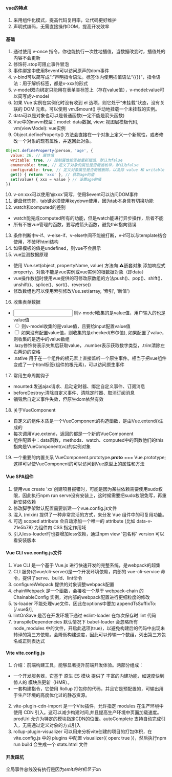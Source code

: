 #### vue的特点
1. 采用组件化模式，提高代码复用率，让代码更好维护
2. 声明式编码，无需直接操作DOM，提高开发效率

#### 基础
1. 通过使用 v-once 指令，你也能执行一次性地插值，当数据改变时，插值处的内容不会更新
2. 修饰符.stop可阻止事件冒泡
3. 事件绑定中使用$event可以访问原声的dom事件
4. v-bind可以简写成“:”声明指令语法。标签体内使用插值语法“{{}}”，指令语法：用于解析标签，都是v-xxx的形式
5. v-model双向绑定只能用在表单类标签上（存在value值），v-model:value可以简写成v-model
6. 如果 Vue 实例在实例化时没有收到 el 选项，则它处于“未挂载”状态，没有关联的 DOM 元素。可以使用 vm.$mount() 手动地挂载一个未挂载的实例。
7. data可以是对象也可以是普通函数(一定不能是箭头函数)
8. Vue中的mvvm模型：model: data数据, view: 视图层模板代码, vm(viewModel): vue实例
9. Object.defineProperty() 方法会直接在一个对象上定义一个新属性，或者修改一个对象的现有属性，并返回此对象。
```js
Object.defineProperty(person, 'age', {
  value: 26, // 属性值
  writable: true, // 控制属性能否被重新赋值，默认为false
  enumerable: true, // 定义了对象的属性是否能被枚举，默认为false
  configurable: true, // 定义对象属性是否能被删除，以及除 value 和 writable 特性外的其他特性是否可以被修改。默认值为false
  get() { return 'xxx' }, // 获取age的值
  set(value) { xxx = value } // 设置age的值
})
```
10. v-on:xxx可以使用‘@xxx’简写，使用$event可以访问DOM事件
11. 键盘修饰符，tab键必须使用keydown使用，因为tab本身具有切换功能
12. watch和computed的差别
- watch能完成computed所有的功能，但是watch能进行异步操作，后者不能
- 所有不被vue管理的函数，要写成箭头函数，避免this指向错误
13. 条件判断中v-if、v-else-if、v-else中间不能被打断，v-if可以与template结合使用，不破坏html结构
14. 如果模板的值是undefined，则vue不会展示
15. vue监测数据原理
- 使用 Vue.set(object, propertyName, value) 方法向 ⚠️嵌套对象 添加响应式 property。对象不能是vue实例或vue实例的根数据对象（即data）
- vue操作数组时使用vue提供的可修改原数组的方法push()、pop()、shift()、unshift()、splice()、sort()、reverse()
- 修改数组也可以使用索引修改Vue.set(array, '索引', '新值')
16. 收集表单数据
- <input type="text" /> 则v-model收集的是value值，用户输入的也是value值
- <input type="radio" /> 则v-model收集的是value值，且要给input配置value值
- <input type="checkbox" /> 如果没有配置value值，则收集的是checked(布尔值), 如果配置了value，则收集的是选中的value数组
- .lazy修饰符表示失焦后获取value，.number表示获取数字类型，.trim清除左右两边的空格
- .native 用于在一个组件的根元素上直接监听一个原生事件。相当于把vue组件变成了一个html标签(组件的根元素)，可以访问原生事件
17. 常用生命周期钩子
- mounted:发送ajax请求、启动定时器、绑定自定义事件、订阅消息
- beforeDestroy:清除自定义事件、清除定时器、取消订阅消息
- 销毁后自定义事件失效，但原生dom依然有效
18. 关于VueComponent
- 自定义的组件本质是一个VueComponent的构造函数，是由Vue.extend()生成的
- 每次调用Vue.extend，返回的都是一个新的VueComponent
- 组件配置中：data函数，methods、watch、computed中的函数他们的this指向是VueComponent(vc)的实例对象
19. 一个重要的内置关系
VueComponent.prototype.__proto__ === Vue.prototype;这样可以使VueComponent的可以访问到Vue原型上的属性和方法

#### Vue SPA组件
1. 使用vue create 'xx'创建项目报错时，可能是因为某些依赖需要使用sudo权限，因此执行npm run serve没有安装上，这时候需要把sudo权限免写，再重新安装依赖
2. 修改脚手架默认配置需要新建一个vue.config.js文件
3. 混入 (mixin) 提供了一种非常灵活的方式，来分发 Vue 组件中的可复用功能。
4. 可选 scoped attribute 会自动添加一个唯一的 attribute (比如 data-v-21e5b78) 为组件内 CSS 指定作用域
5. 引入less-loader时也要增加less依赖，通过npm view '包名称' version 可以看安装版本

#### Vue CLI vue.config.js文件
1. Vue CLI 是一个基于 Vue.js 进行快速开发的完整系统，是webpack的超集
2. CLI 服务(@vue/cli-server)是一个开发环境依赖，内部的 vue-cli-service 命令，提供了serve、build、lint命令
3. configureWebpack 提供的对象调整webpack配置
4. chainWebpack 是一个函数，会接收一个基于 webpack-chain 的 ChainableConfig 实例，对内部的webpack配置进行更细粒度的修改
5. ts-loader 不能处理vue文件，因此在options中要加 appendTsSuffixTo: [/\.vue$/],
6. lintOnSave 是否在开发环境下通过 eslint-loader 在每次保存时 lint 代码
7. transpileDependencies 默认情况下 babel-loader 会忽略所有 node_modules 中的文件，开启此选项(true)，以避免构建后的代码中出现未转译的第三方依赖。会降低构建速度，因此可以传输一个数组，列出第三方包名或正则表达式

#### Vite vite.config.js
1. 介绍：前端构建工具，能够显著提升前端开发体验。两部分组成：
  - 一个开发服务器，它基于 原生 ES 模块 提供了 丰富的内建功能，如速度快到惊人的 模块热更新（HMR）。
  - 一套构建指令，它使用 Rollup 打包你的代码，并且它是预配置的，可输出用于生产环境的高度优化过的静态资源。
2. vite-plugin-cdn-import 是一个Vite插件，允许指定 modules 在生产环境中使用 CDN 引入。这可以减少构建时间,并且提高生产环境中页面加载速度。
prodUrl 允许为特定的模块指定CDN的位置。autoComplete 支持自动完成引入，无需通过定义对象的方式引入
3. rollup-plugin-visualizer 可以用来分析vite创建的项目的打包体积，在 vite.config.js 中的 plugins 中配置 visualizer({ open: true })，然后执行npm run build 会生成一个 stats.html 文件

#### 开发踩坑
全局事件总线没有执行是因为$emit的时机早于$on